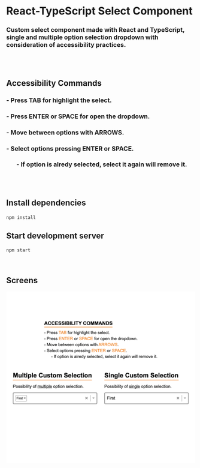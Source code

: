 # React-TypeScript Select Component

### Custom select component made with React and TypeScript, single and multiple option selection dropdown with consideration of accessibility practices.
<br />
<br />

## Accessibility Commands

### - Press TAB for highlight the select.
### - Press ENTER or SPACE for open the dropdown.
### - Move between options with ARROWS.
### - Select options pressing ENTER or SPACE.
### &nbsp;&nbsp;&nbsp;&nbsp;&nbsp;&nbsp; - If option is alredy selected, select it again will remove it.

<br>
<br>

## Install dependencies

```
npm install
```

## Start development server

```
npm start
```

<br>

## Screens

<img src="./src/images/select-component.png" />